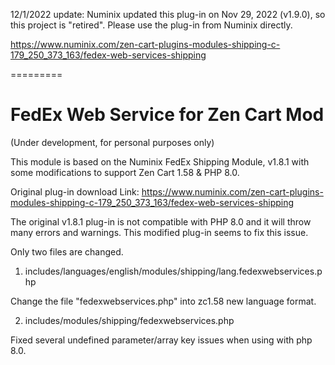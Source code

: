 12/1/2022 update: Numinix updated this plug-in on Nov 29, 2022 (v1.9.0), so this project is "retired". Please use the plug-in from Numinix directly. 

https://www.numinix.com/zen-cart-plugins-modules-shipping-c-179_250_373_163/fedex-web-services-shipping

=========

# FedEx Web Service for Zen Cart Mod

(Under development, for personal purposes only)

This module is based on the Numinix FedEx Shipping Module, v1.8.1 with some modifications to support Zen Cart 1.58 & PHP 8.0. 

Original plug-in download Link: https://www.numinix.com/zen-cart-plugins-modules-shipping-c-179_250_373_163/fedex-web-services-shipping  

The original v1.8.1 plug-in is not compatible with PHP 8.0 and it will throw many errors and warnings. This modified plug-in seems to fix this issue. 

Only two files are changed.

1. includes/languages/english/modules/shipping/lang.fedexwebservices.php

Change the file "fedexwebservices.php" into zc1.58 new language format.

2. includes/modules/shipping/fedexwebservices.php

Fixed several undefined parameter/array key issues when using with php 8.0.
